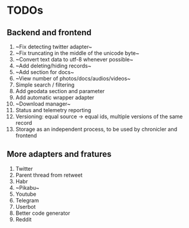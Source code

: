 # TODOs

## Backend and frontend

1. ~Fix detecting twitter adapter~
2. ~Fix truncating in the middle of the unicode byte~
3. ~Convert text data to utf-8 whenever possible~
4. ~Add deleting/hiding records~
5. ~Add section for docs~
6. ~View number of photos/docs/audios/videos~
7. Simple search / filtering
8. Add geodata section and parameter
9. Add automatic wrapper adapter
10. ~Download manager~
11. Status and telemetry reporting
12. Versioning: equal source -> equal ids, multiple versions of the same record
13. Storage as an independent process, to be used by chronicler and frontend

## More adapters and fratures

1. Twitter
  1. Parent thread from retweet
2. Habr
3. ~Pikabu~
4. Youtube
5. Telegram
  1. Userbot
  2. Better code generator
6. Reddit
